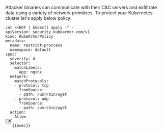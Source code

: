 
Attacker binaries can communicate with their C&C servers and exfiltrate data using a variety of network primitives. To protect your Kubernetes cluster let's apply below policy:

```
cat <<EOF | kubectl apply -f -
apiVersion: security.kubearmor.com/v1
kind: KubeArmorPolicy
metadata:
  name: restrict-proccess
  namespace: default
spec:
  severity: 4
  selector:
    matchLabels:
      app: nginx
  network:
    matchProtocols:
    - protocol: tcp
      fromSource:
      - path: /usr/bin/wget
    - protocol: udp
      fromSource:
      - path: /usr/bin/wget
  action:
    Allow
EOF
```{{exec}}

